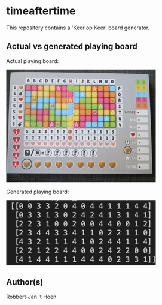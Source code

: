 # timeaftertime

This repository contains a 'Keer op Keer' board generator.

## Actual vs generated playing board

Actual playing board:

<img src="images/keeropkeer2_playing_board_actual.png" width="400" />

Generated playing board:

<img src="images/keeropkeer2_playing_board_generated.png" width="400" />


## Author(s)
Robbert-Jan 't Hoen